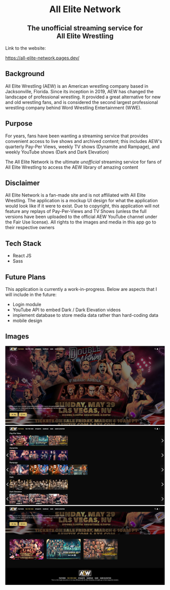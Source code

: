 <h1 align='center'>All Elite Network</h1>
<h2 align='center'>The unofficial streaming service for <br> All Elite Wrestling</h2>

Link to the website:

https://all-elite-network.pages.dev/

## Background

All Elite Wrestling (AEW) is an American wrestling company based in Jacksonville, Florida. Since its inception in 2019, AEW has changed the landscape of professional wrestling. It provided a great alternative for new and old wrestling fans, and is considered the second largest professional wrestling company behind Word Wrestling Entertainment (WWE).

## Purpose

For years, fans have been wanting a streaming service that provides convenient access to live shows and archived content; this includes AEW's quarterly Pay-Per Views, weekly TV shows (Dynamite and Rampage), and weekly YouTube shows (Dark and Dark Elevation)

The All Elite Network is the ultimate _unofficial_ streaming service for fans of All Elite Wrestling to access the AEW library of amazing content

## Disclaimer

All Elite Network is a fan-made site and is not affiliated with All Elite Wrestling. The application is a mockup UI design for what the application would look like if it were to exist. Due to copyright, this application will not feature any replays of Pay-Per-Views and TV Shows (unless the full versions have been uploaded to the official AEW YouTube channel under the Fair Use license). All rights to the images and media in this app go to their respective owners

## Tech Stack

- React JS
- Sass

## Future Plans

This application is currently a work-in-progress. Below are aspects that I will include in the future:

- Login module
- YouTube API to embed Dark / Dark Elevation videos
- implement database to store media data rather than hard-coding data
- mobile design

## Images

![img1](./readme-img/img1.png)
![img2](./readme-img/img2.png)
![img3](./readme-img/img3.png)

